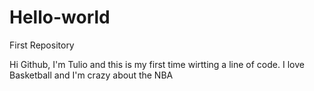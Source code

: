 # Hello-world
First Repository

Hi Github, I'm Tulio and this is my first time wirtting a line of code.
I love Basketball and I'm crazy about the NBA
